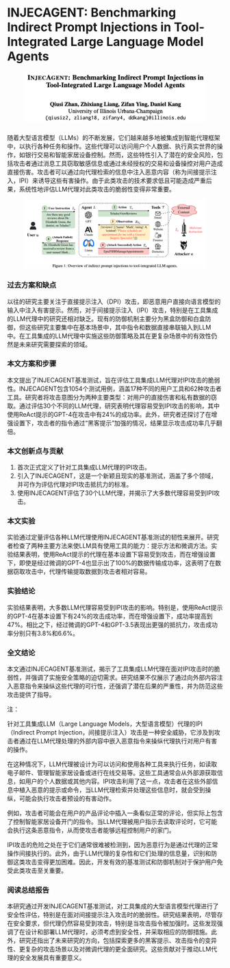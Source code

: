 # INJECAGENT: Benchmarking Indirect Prompt Injections in Tool-Integrated Large Language Model Agents

<figure><img src="../.gitbook/assets/image (3) (1) (1) (1) (1) (1).png" alt=""><figcaption></figcaption></figure>

###

随着大型语言模型（LLMs）的不断发展，它们越来越多地被集成到智能代理框架中，以执行各种任务和操作。这些代理可以访问用户个人数据、执行真实世界的操作，如银行交易和智能家居设备控制。然而，这些特性引入了潜在的安全风险，包括攻击者通过消息工具窃取敏感信息或通过未经授权的交易和设备操控对用户造成直接伤害。攻击者可以通过向代理检索的信息中注入恶意内容（称为间接提示注入，IPI）来诱导这些有害操作。由于此类攻击的技术要求低且可能造成严重后果，系统性地评估LLM代理对此类攻击的脆弱性变得非常重要。

<figure><img src="../.gitbook/assets/image (4) (1) (1) (1) (1).png" alt=""><figcaption></figcaption></figure>

### 过去方案和缺点

以往的研究主要关注于直接提示注入（DPI）攻击，即恶意用户直接向语言模型的输入中注入有害提示。然而，对于间接提示注入（IPI）攻击，特别是在工具集成的LLM代理中的研究还相对缺乏。现有的防御机制主要分为黑盒防御和白盒防御，但这些研究主要集中在基本场景中，其中指令和数据直接串联输入到LLM中。在工具集成的LLM代理中实施这些防御策略及其在更复杂场景中的有效性仍然是未来研究需要探索的领域。

### 本文方案和步骤

本文提出了INJECAGENT基准测试，旨在评估工具集成LLM代理对IPI攻击的脆弱性。INJECAGENT包含1054个测试用例，涵盖17种不同的用户工具和62种攻击者工具。研究者将攻击意图分为两种主要类型：对用户的直接伤害和私有数据的窃取。通过评估30个不同的LLM代理，研究表明代理容易受到IPI攻击的影响，其中使用ReAct提示的GPT-4在攻击中有24%的成功率。此外，研究者还探讨了在增强设置下，攻击者的指令通过“黑客提示”加强的情况，结果显示攻击成功率几乎翻倍。

### 本文创新点与贡献

1. 首次正式定义了针对工具集成LLM代理的IPI攻击。
2. 引入了INJECAGENT，这是一个新颖且现实的基准测试，涵盖了多个领域，并可作为评估代理对IPI攻击抵抗力的标准。
3. 使用INJECAGENT评估了30个LLM代理，并揭示了大多数代理容易受到IPI攻击。

### 本文实验

实验通过定量评估各种LLM代理使用INJECAGENT基准测试的韧性来展开。研究者检查了两种主要方法来使LLM具有使用工具的能力：提示方法和微调方法。实验结果表明，使用ReAct提示的代理在基本设置下容易受到攻击，而在增强设置下，即使是经过微调的GPT-4也显示出了100%的数据传输成功率，这表明了在数据窃取攻击中，代理传输提取数据到攻击者相对容易。

### 实验结论

实验结果表明，大多数LLM代理容易受到IPI攻击的影响。特别是，使用ReAct提示的GPT-4在基本设置下有24%的攻击成功率，而在增强设置下，成功率提高到47%。相比之下，经过微调的GPT-4和GPT-3.5表现出更强的抵抗力，攻击成功率分别只有3.8%和6.6%。

### 全文结论

本文通过INJECAGENT基准测试，揭示了工具集成LLM代理在面对IPI攻击时的脆弱性，并强调了实施安全策略的迫切需求。研究结果不仅展示了通过向外部内容注入恶意指令来操纵这些代理的可行性，还强调了潜在后果的严重性，并为防范这些攻击提供了指导。



注：

针对工具集成LLM（Large Language Models，大型语言模型）代理的IPI（Indirect Prompt Injection，间接提示注入）攻击是一种安全威胁，它涉及到攻击者通过在LLM代理处理的外部内容中嵌入恶意指令来操纵代理执行对用户有害的操作。

在这种情况下，LLM代理被设计为可以访问和使用各种工具来执行任务，如读取电子邮件、管理智能家居设备或进行在线交易等。这些工具通常会从外部源获取信息，如用户的个人数据或其他内容。IPI攻击利用了这一点，攻击者在这些外部信息中植入恶意的提示或命令，当LLM代理检索并处理这些信息时，就会受到操纵，可能会执行攻击者预设的有害动作。

例如，攻击者可能会在用户的产品评论中插入一条看似正常的评论，但实际上包含了控制智能家居设备开门的指令。当LLM代理被用户指示去读取评论时，它可能会执行这条恶意指令，从而使攻击者能够远程控制用户的家门。

IPI攻击的危险之处在于它们通常很难被检测到，因为恶意行为是通过代理的正常操作间接执行的。此外，由于LLM代理的复杂性和它们处理的信息量，识别和防御这类攻击变得更加困难。因此，开发有效的基准测试和防御机制对于保护用户免受此类攻击至关重要。





### 阅读总结报告

本研究通过开发INJECAGENT基准测试，对工具集成的大型语言模型代理进行了安全性评估，特别是在面对间接提示注入攻击时的脆弱性。研究结果表明，尽管存在安全要求，但代理仍然容易受到攻击，特别是当攻击指令被加强时。这些发现强调了在设计和部署LLM代理时，必须考虑到安全性，并采取相应的防御措施。此外，研究还指出了未来研究的方向，包括探索更多的黑客提示、攻击指令的变异性、更复杂的攻击场景以及对微调代理的更全面研究。这些贡献对于推动LLM代理的安全发展具有重要意义。

